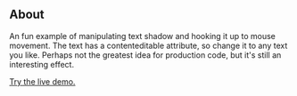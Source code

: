 ## About
An fun example of manipulating text shadow and hooking it up to mouse movement. The text has a contenteditable attribute, so change it to any text you like. Perhaps not the greatest idea for production code, but it's still an interesting effect.

[Try the live demo.](https://rawgit.com/StephanieCunnane/javascript30/master/16%20-%20Mouse%20Move%20Shadow%20Effect/index.html)
